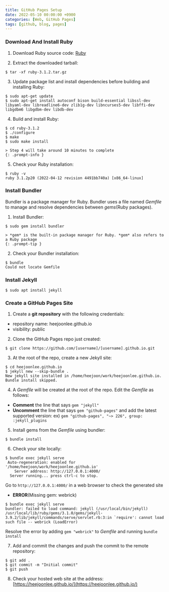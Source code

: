 ```yaml
---
title: GitHub Pages Setup
date: 2022-05-10 00:00:00 +0900
categories: [Web, GitHub Pages]
tags: [github, blog, pages]
---
```

### Download And Install Ruby

1. Download Ruby source code: [Ruby](https://www.ruby-lang.org/en/downloads/)

2. Extract the downloaded tarball:
```shell
$ tar -xf ruby-3.1.2.tar.gz
```
3. Update package list and install dependencies before building and installing Ruby:
```shell
$ sudo apt-get update
$ sudo apt-get install autoconf bison build-essential libssl-dev libyaml-dev libreadline6-dev zlib1g-dev libncurses5-dev libffi-dev libgdbm6 libgdbm-dev libdb-dev
```

4. Build and install Ruby:
```shell
$ cd ruby-3.1.2
$ ./configure
$ make
$ sudo make install
```
    > Step 4 will take around 10 minutes to complete
    {: .prompt-info }


5. Check your Ruby installation:
```shell
$ ruby -v
ruby 3.1.2p20 (2022-04-12 revision 4491bb740a) [x86_64-linux]
```

### Install Bundler
Bundler is a package manager for Ruby. Bundler uses a file named *Gemfile* to manage and resolve dependencies between *gems*(Ruby packages).

1. Install Bundler:
```shell
$ sudo gem install bundler
```
    > *gem* is the built-in package manager for Ruby. *gem* also refers to a Ruby package
    {: .prompt-tip }


2. Check your Bundler installation:
```shell
$ bundle
Could not locate Gemfile
```


### Install Jekyll
```shell
$ sudo apt install jekyll
```


### Create a GitHub Pages Site
1. Create a **git repository** with the following credentials:
* repository name: heejoonlee.github.io
* visibility: public

2. Clone the GitHub Pages repo just created:
```shell
$ git clone https://github.com/[username]/[username].github.io.git
```

3. At the root of the repo, create a new Jekyll site:
```shell
$ cd heejoonlee.github.io
$ jekyll new --skip-bundle .
New jekyll site installed in /home/heejoon/work/heejoonlee.github.io. 
Bundle install skipped. 
```

4. A *Gemfile* will be created at the root of the repo. Edit the *Gemfile* as follows:
* **Comment** the line that says `gem "jekyll"`
* **Uncomment** the line that says `gem "github-pages"` and add the latest supported version:
ex) `gem "github-pages", "~> 226", group: :jekyll_plugins`

5. Install gems from the *Gemfile* using bundler:
```shell
$ bundle install
```

6. Check your site locally:
```shell
$ bundle exec jekyll serve
 Auto-regeneration: enabled for '/home/heejoon/work/heejoonlee.github.io'
    Server address: http://127.0.0.1:4000/
  Server running... press ctrl-c to stop.
```
Go to `http://127.0.0.1:4000/` in a web browser to check the generated site
* **ERROR**(Missing gem: webrick)
```shell
$ bundle exec jekyll serve
bundler: failed to load command: jekyll (/usr/local/bin/jekyll)
/usr/local/lib/ruby/gems/3.1.0/gems/jekyll-3.9.2/lib/jekyll/commands/serve/servlet.rb:3:in `require': cannot load such file -- webrick (LoadError)
```
Resolve the error by adding `gem "webrick"` to *Gemfile* and running `bundle install`

7. Add and commit the changes and push the commit to the remote repository:
```shell
$ git add .
$ git commit -m "Initial commit"
$ git push
```

8. Check your hosted web site at the address: [https://heejoonlee.github.io/](https://heejoonlee.github.io/)


